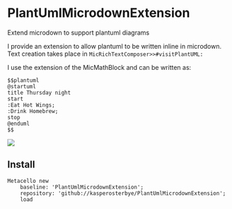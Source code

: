 # PlantUmlMicrodownExtension
Extend microdown to support plantuml diagrams

I provide an extension to allow plantuml to be written inline in microdown.
Text creation takes place in `MicRichTextComposer>>#visitPlantUML:`

I use the extension of the MicMathBlock and can be written as:
```text
$$plantuml
@startuml
title Thursday night
start
:Eat Hot Wings;
:Drink Homebrew;
stop
@enduml
$$
```
![](https://www.planttext.com/api/plantuml/svg/SoWkIImgAStDuIh9BCb9LGZ9A2qgJaciLCZBJCyeuGBBSbcv9fOeUEINA8HdvgKNMtDPkHHbvcK3HN9JaufIows1ol8Bk1nIyrA01W40)

## Install
```
Metacello new
    baseline: 'PlantUmlMicrodownExtension';
    repository: 'github://kasperosterbye/PlantUmlMicrodownExtension';
    load
```
